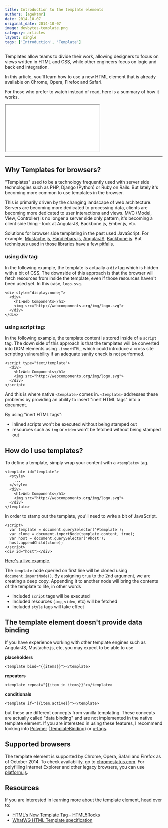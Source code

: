```yaml
---
title: Introduction to the template elements
authors: [agektmr]
date: 2014-10-07
original_date: 2014-10-07
image: devbytes-template.png
category: articles
layout: single
tags: ['Introduction', 'Template']
---
```


Templates allow teams to divide their work, allowing designers to focus on views
written in HTML and CSS, while other engineers focus on logic and back end
integration.

In this article, you'll learn how to use a new HTML element that is already
available on Chrome, Opera, Firefox and Safari.

<!-- Excerpt -->

For those who prefer to watch instead of read, here is a summary of how it works.

<div class="iframe-wrap">
  <iframe src="//www.youtube.com/embed/qC5xK6H0GlQ"></iframe>
</div>

---

## Why Templates for browsers?

"Templates" used to be a technology frequently used with server side technologies
such as PHP, Django (Python) or Ruby on Rails. But lately it's becoming more
common to use templates in the browser.

This is primarily driven by the changing landscape of web architecture. Servers
are becoming more dedicated to processing data, clients are becoming more
dedicated to user interactions and views. MVC (Model, View, Controller) is no
longer a server side only pattern, it's becoming a client side thing - look at
AngularJS, Backbone.js, Ember.js, etc.

Solutions for browser side templating in the past used JavaScript. For example,
[Mustache.js](http://mustache.github.io/),
[Handlebars.js](http://handlebarsjs.com/), [AngularJS](https://angularjs.org/),
[Backbone.js](http://backbonejs.org/). But techniques used in those libraries
have a few pitfalls.

### using div tag:

In the following example, the template is actually a `div` tag which is hidden with
a bit of CSS. The downside of this approach is that the browser will fetch
resources from inside the template, even if those resources haven't been used
yet. In this case, `logo.svg`.

    <div style="display:none;">
      <div>
        <h1>Web Components</h1>
        <img src="http://webcomponents.org/img/logo.svg">
      </div>
    </div>

### using script tag:

In the following example, the template content is stored inside of a `script` tag.
The down side of this approach is that the templates will be converted into DOM
elements   using `.innerHTML`, which could introduce a cross site scripting
vulnerability if an adequate sanity check is not performed.

    <script type="text/template">
      <div>
        <h1>Web Components</h1>
        <img src="http://webcomponents.org/img/logo.svg">
      </div>
    </script>

And this is where native `<template>` comes in. `<template>` addresses
these problems by providing an ability to insert "inert HTML tags" into a
document.

By using "inert HTML tags":

* inlined scripts won't be executed without being stamped out
* resources such as `img` or `video` won't be fetched without being stamped out

## How do I use templates?

To define a template, simply wrap your content with a `<template>` tag.

    <template id="template">
      <style>
        ...
      </style>
      <div>
        <h1>Web Components</h1>
        <img src="http://webcomponents.org/img/logo.svg">
      </div>
    </template>

In order to stamp out the template, you'll need to write a bit of JavaScript.

    <script>
      var template = document.querySelector('#template');
      var clone = document.importNode(template.content, true);
      var host = document.querySelector('#host');
      host.appendChild(clone);
    </script>
    <div id="host"></div>

[Here's a live example](http://jsbin.com/qaxiw/7/edit).

The `template` node queried on first line will be cloned using
`document.importNode()`. By assigning `true` to the 2nd argument, we are
creating a deep copy. Appending it to another node will bring the contents of
the template to life, in other words

* Included `script` tags will be executed
* Included resources (`img`, `video`, etc) will be fetched
* Included `style` tags will take effect

## The template element doesn't provide data binding

If you have experience working with other template engines such as AngularJS,
Mustache.js, etc, you may expect to be able to use

**placeholders**

    <template bind="{{items}}"></template>

**repeaters**

    <template repeat="{{item in items}}"></template>

**conditionals**

    <template if="{{item.active}}"></template>

but these are different concepts from vanilla templating. These concepts are
actually called "data binding" and are not implemented in the native template
element. If you are interested in using these features, I recommend looking into
[Polymer](http://www.polymer-project.org/)
([TemplateBinding](https://github.com/Polymer/TemplateBinding)) or
[x-tags](http://www.x-tags.org/).

## Supported browsers

The template element is supported by Chrome, Opera, Safari and Firefox as of
October 2014. To check availability, go to
[chromestatus.com](https://www.chromestatus.com/features/5207287069147136). For
polyfilling Internet Explorer and other legacy browsers, you can use
[platform.js](https://github.com/polymer/platform).

## Resources

If you are interested in learning more about the template element, head over to:

* [HTML's New Template Tag - HTML5Rocks](http://goo.gl/JEIWir)
* [WhatWG HTML Template specification](http://www.whatwg.org/specs/web-apps/current-work/multipage/scripting-1.html#the-template-element)
